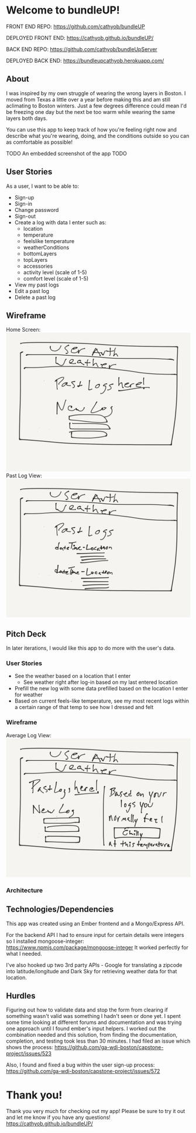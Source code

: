 # Welcome to bundleUP!

FRONT END REPO: https://github.com/cathyob/bundleUP

DEPLOYED FRONT END: https://cathyob.github.io/bundleUP/

BACK END REPO: https://github.com/cathyob/bundleUpServer

DEPLOYED BACK END:  https://bundleupcathyob.herokuapp.com/

## About

I was inspired by my own struggle of wearing the wrong layers in Boston. I moved from Texas a little over a year before making this and am still aclimating to Boston winters. Just a few degrees difference could mean I'd be freezing one day but the next be too warm while wearing the same layers both days.

You can use this app to keep track of how you're feeling right now and describe what you're wearing, doing, and the conditions outside so you can as comfortable as possible!

TODO An embedded screenshot of the app TODO

## User Stories

As a user, I want to be able to:
- Sign-up
- Sign-in
- Change password
- Sign-out
- Create a log with data I enter such as:
  - location
  - temperature
  - feelslike temperature
  - weatherConditions
  - bottomLayers
  - topLayers
  - accessories
  - activity level (scale of 1-5)
  - comfort level (scale of 1-5)
- View my past logs
- Edit a past log
- Delete a past log

## Wireframe

Home Screen:
![alt text](https://raw.githubusercontent.com/cathyob/bundleUP/develop/app/WireframeHome.png "Wireframe of Home Page")
Past Log View:
![alt text](https://raw.githubusercontent.com/cathyob/bundleUP/develop/app/WireframePast.png "Wireframe of Past Logs View")

## Pitch Deck

In later iterations, I would like this app to do more with the user's data.

### User Stories

- See the weather based on a location that I enter
  - See weather right after log-in based on my last entered location
- Prefill the new log with some data prefilled based on the location I enter for weather
- Based on current feels-like temperature, see my most recent logs within a certain range of that temp to see how I dressed and felt

### Wireframe
Average Log View:
![alt text](https://raw.githubusercontent.com/cathyob/bundleUP/develop/app/WireframeFuture.png "Wireframe of Average Comfort LEvel")

### Architecture


## Technologies/Dependencies

This app was created using an Ember frontend and a Mongo/Express API.

For the backend API I had to ensure input for certain details were integers so I installed mongoose-integer:
https://www.npmjs.com/package/mongoose-integer
It worked perfectly for what I needed.

I've also hooked up two 3rd party APIs - Google for translating a zipcode into latitude/longitude and Dark Sky for retrieving weather data for that location.

## Hurdles

Figuring out how to validate data and stop the form from clearing if something wasn't valid was something I hadn't seen or done yet. I spent some time looking at different forums and documentation and was trying one approach until I found ember's input helpers. I worked out the combination needed and this solution, from finding the documentation, completion, and testing took less than 30 minutes.
I had filed an issue which shows the process:
https://github.com/ga-wdi-boston/capstone-project/issues/523

Also, I found and fixed a bug within the user sign-up process:
https://github.com/ga-wdi-boston/capstone-project/issues/572

# Thank you!

Thank you very much for checking out my app!
Please be sure to try it out and let me know if you have any questions!
https://cathyob.github.io/bundleUP/
